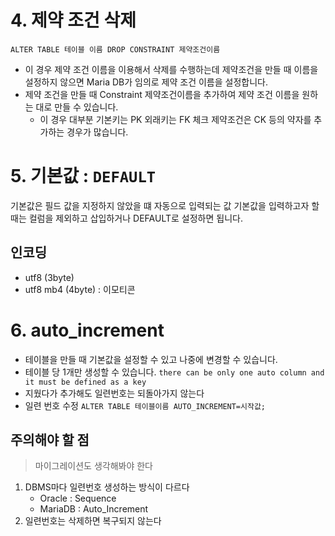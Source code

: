 # 4. 제약 조건 삭제
`ALTER TABLE 테이블 이름 DROP CONSTRAINT 제약조건이름`
- 이 경우 제약 조건 이름을 이용해서 삭제를 수행하는데 제약조건을 만들 때 이름을 설정하지 않으면 Maria DB가 임의로 제약 조건 이름을 설정합니다.  
- 제약 조건을 만들 때 Constraint 제약조건이름을 추가하여 제약 조건 이름을 원하는 대로 만들 수 있습니다. 
    - 이 경우 대부분 기본키는 PK 외래키는 FK 체크 제약조건은 CK 등의 약자를 추가하는 경우가 많습니다.  

# 5. 기본값 : `DEFAULT`
기본값은 필드 값을 지정하지 않았을 떄 자동으로 입력되는 값
기본값을 입력하고자 할 때는 컬럼을 제외하고 삽입하거나 DEFAULT로 설정하면 됩니다. 

## 인코딩 
- utf8 (3byte)
- utf8 mb4 (4byte) : 이모티콘

# 6. auto_increment
- 테이블을 만들 때 기본값을 설정할 수 있고 나중에 변경할 수 있습니다. 
- 테이블 당 1개만 생성할 수 있습니다. 
    `there can be only one auto column and it must be defined as a key`
- 지웠다가 추가해도 일련번호는 되돌아가지 않는다 
- 일련 번호 수정
    `ALTER TABLE 테이블이름 AUTO_INCREMENT=시작값;`

## 주의해야 할 점
> 마이그레이션도 생각해봐야 한다  
1. DBMS마다 일련번호 생성하는 방식이 다르다
    - Oracle : Sequence
    - MariaDB : Auto_Increment 
2. 일련번호는 삭제하면 복구되지 않는다 
